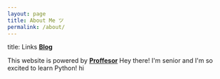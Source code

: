 ```yaml
---
layout: page
title: About Me ツ
permalink: /about/
---
```

title: Links
**[Blog](https://mehdizafferi.github.io/web/about/)** 

This website is powered by **[Proffesor](https://github.com/fastai/fastpages)**
 Hey there! I'm senior and I'm so excited to learn Python! 
 hi
 
